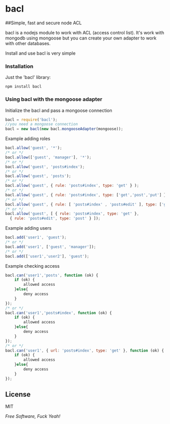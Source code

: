 bacl
=========

##Simple, fast and secure node ACL

bacl is a nodejs module to work with ACL (access control list). It's work with mongodb using mongoose but you can create your own adapter to work with other databases.

Install and use bacl is very simple

### Installation

Just the 'bacl' library:

```
npm install bacl
```

### Using bacl with the mongoose adapter

Initialize the bacl and pass a mongoose connection

```js
bacl = require('bacl');
//you need a mongoose connection
bacl = new bacl(new bacl.mongooseAdapter(mongoose));
```

Example adding roles

```js
bacl.allow('guest', '*');
/* or */
bacl.allow(['guest', 'manager'], '*');
/* or */
bacl.allow('guest', 'posts#index');
/* or */
bacl.allow('guest', 'posts');
/* or */
bacl.allow('guest', { rule: 'posts#index', type: 'get' } );
/* or */
bacl.allow('guest', { rule: 'posts#index', type: ['get','post','put'] });
/* or */
bacl.allow('guest', { rule: [ 'posts#index' , 'posts#edit' ], type: ['get', 'post'] });
/* or */
bacl.allow('guest', [ { rule: 'posts#index', type: 'get' }, 
  { rule: 'posts#edit', type: 'post' } ]);
```

Example adding users

```js
bacl.add('user1', 'guest');
/* or */
bacl.add('user1', ['guest', 'manager']);
/* or */
bacl.add(['user1','user2'], 'guest');
```
    
Example checking access

```js
bacl.can('user1','posts', function (ok) {
    if (ok) {
        allowed access
    }else{
        deny access
    }
});
/* or */
bacl.can('user1','posts#index', function (ok) {
    if (ok) {
        allowed access
    }else{
        deny access
    }
});
/* or */
bacl.can('user1', { url: 'posts#index', type: 'get' }, function (ok) {
    if (ok) {
        allowed access
    }else{
        deny access
    }
});
```

License
-

MIT

*Free Software, Fuck Yeah!*